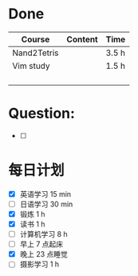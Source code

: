 # Done
| Course      | Content | Time  |
| ----------- | ------- | ----- |
| Nand2Tetris |         | 3.5 h |
| Vim study   |         | 1.5 h |
|             |         |       |
|             |         |       |
|             |         |       |
|             |         |       |

# Question:
- [ ]  

# 每日计划

- [x] 英语学习 15 min
- [ ] 日语学习 30 min
- [x] 锻炼 1 h
- [x] 读书 1 h
- [ ] 计算机学习 8 h
- [ ] 早上 7 点起床
- [x] 晚上 23 点睡觉
- [ ] 摄影学习 1 h